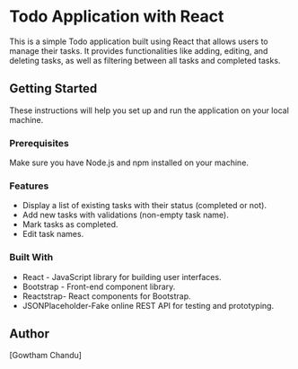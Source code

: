 # Todo Application with React

This is a simple Todo application built using React that allows users to manage their tasks. It provides functionalities like adding, editing, and deleting tasks, as well as filtering between all tasks and completed tasks.

## Getting Started

These instructions will help you set up and run the application on your local machine.

### Prerequisites

Make sure you have Node.js and npm installed on your machine.

### Features
- Display a list of existing tasks with their status (completed or not).
- Add new tasks with validations (non-empty task name).
- Mark tasks as completed.
- Edit task names.
  
### Built With
- React - JavaScript library for building user interfaces.
- Bootstrap - Front-end component library.
- Reactstrap- React components for Bootstrap.
- JSONPlaceholder-Fake online REST API for testing and prototyping.

## Author
[Gowtham Chandu]



